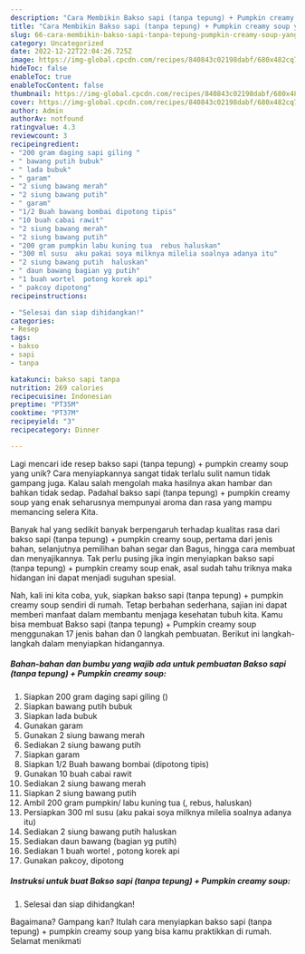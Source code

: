 ```yaml
---
description: "Cara Membikin Bakso sapi (tanpa tepung) + Pumpkin creamy soup yang Mantap"
title: "Cara Membikin Bakso sapi (tanpa tepung) + Pumpkin creamy soup yang Mantap"
slug: 66-cara-membikin-bakso-sapi-tanpa-tepung-pumpkin-creamy-soup-yang-mantap
category: Uncategorized
date: 2022-12-22T22:04:26.725Z
image: https://img-global.cpcdn.com/recipes/840843c02198dabf/680x482cq70/bakso-sapi-tanpa-tepung-pumpkin-creamy-soup-foto-resep-utama.jpg
hideToc: false
enableToc: true
enableTocContent: false
thumbnail: https://img-global.cpcdn.com/recipes/840843c02198dabf/680x482cq70/bakso-sapi-tanpa-tepung-pumpkin-creamy-soup-foto-resep-utama.jpg
cover: https://img-global.cpcdn.com/recipes/840843c02198dabf/680x482cq70/bakso-sapi-tanpa-tepung-pumpkin-creamy-soup-foto-resep-utama.jpg
author: Admin
authorAv: notfound
ratingvalue: 4.3
reviewcount: 3
recipeingredient:
- "200 gram daging sapi giling "
- " bawang putih bubuk"
- " lada bubuk"
- " garam"
- "2 siung bawang merah"
- "2 siung bawang putih"
- " garam"
- "1/2 Buah bawang bombai dipotong tipis"
- "10 buah cabai rawit"
- "2 siung bawang merah"
- "2 siung bawang putih"
- "200 gram pumpkin labu kuning tua  rebus haluskan"
- "300 ml susu  aku pakai soya milknya milelia soalnya adanya itu"
- "2 siung bawang putih  haluskan"
- " daun bawang bagian yg putih"
- "1 buah wortel  potong korek api"
- " pakcoy dipotong"
recipeinstructions:

- "Selesai dan siap dihidangkan!"
categories:
- Resep
tags:
- bakso
- sapi
- tanpa

katakunci: bakso sapi tanpa 
nutrition: 269 calories
recipecuisine: Indonesian
preptime: "PT35M"
cooktime: "PT37M"
recipeyield: "3"
recipecategory: Dinner

---
```





Lagi mencari ide resep bakso sapi (tanpa tepung) + pumpkin creamy soup yang unik? Cara menyiapkannya sangat tidak terlalu sulit namun tidak gampang juga. Kalau salah mengolah maka hasilnya akan hambar dan bahkan tidak sedap. Padahal bakso sapi (tanpa tepung) + pumpkin creamy soup yang enak seharusnya mempunyai aroma dan rasa yang mampu memancing selera Kita.





Banyak hal yang sedikit banyak berpengaruh terhadap kualitas rasa dari bakso sapi (tanpa tepung) + pumpkin creamy soup, pertama dari jenis bahan, selanjutnya pemilihan bahan segar dan Bagus, hingga cara membuat dan menyajikannya. Tak perlu pusing jika ingin menyiapkan bakso sapi (tanpa tepung) + pumpkin creamy soup enak,      asal sudah tahu triknya maka hidangan ini dapat menjadi suguhan spesial.





















Nah, kali ini kita coba, yuk, siapkan bakso sapi (tanpa tepung) + pumpkin creamy soup sendiri di rumah. Tetap berbahan sederhana, sajian ini dapat memberi manfaat dalam membantu menjaga kesehatan tubuh kita. Kamu bisa membuat Bakso sapi (tanpa tepung) + Pumpkin creamy soup menggunakan 17 jenis bahan dan 0 langkah pembuatan. Berikut ini langkah-langkah dalam menyiapkan hidangannya.

<!--inarticleads1-->

##### Bahan-bahan dan bumbu yang wajib ada untuk pembuatan Bakso sapi (tanpa tepung) + Pumpkin creamy soup:

1. Siapkan 200 gram daging sapi giling ()
1. Siapkan  bawang putih bubuk
1. Siapkan  lada bubuk
1. Gunakan  garam
1. Gunakan 2 siung bawang merah
1. Sediakan 2 siung bawang putih
1. Siapkan  garam
1. Siapkan 1/2 Buah bawang bombai (dipotong tipis)
1. Gunakan 10 buah cabai rawit
1. Sediakan 2 siung bawang merah
1. Siapkan 2 siung bawang putih
1. Ambil 200 gram pumpkin/ labu kuning tua (, rebus, haluskan)
1. Persiapkan 300 ml susu  (aku pakai soya milknya milelia soalnya adanya itu)
1. Sediakan 2 siung bawang putih  haluskan
1. Sediakan  daun bawang (bagian yg putih)
1. Sediakan 1 buah wortel , potong korek api
1. Gunakan  pakcoy, dipotong




<!--inarticleads2-->

##### Instruksi untuk buat Bakso sapi (tanpa tepung) + Pumpkin creamy soup:


1. Selesai dan siap dihidangkan!



Bagaimana? Gampang kan? Itulah cara menyiapkan bakso sapi (tanpa tepung) + pumpkin creamy soup yang bisa kamu praktikkan di rumah. Selamat menikmati
